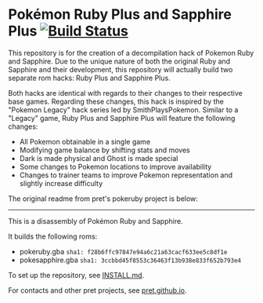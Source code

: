 # Pokémon Ruby Plus and Sapphire Plus [![Build Status][travis-badge]][travis]

This repository is for the creation of a decompilation hack of Pokemon Ruby and Sapphire.
Due to the unique nature of both the original Ruby and Sapphire and their development,
this repository will actually build two separate rom hacks: Ruby Plus and Sapphire Plus.

Both hacks are identical with regards to their changes to their respective base games.
Regarding these changes, this hack is inspired by the "Pokemon Legacy" hack series led by
SmithPlaysPokemon. Similar to a "Legacy" game, Ruby Plus and Sapphire Plus will feature
the following changes:

- All Pokemon obtainable in a single game
- Modifying game balance by shifting stats and moves
- Dark is made physical and Ghost is made special
- Some changes to Pokemon locations to improve availability
- Changes to trainer teams to improve Pokemon representation and slightly increase difficulty

The original readme from pret's pokeruby project is below:

---
This is a disassembly of Pokémon Ruby and Sapphire.

It builds the following roms:

* pokeruby.gba `sha1: f28b6ffc97847e94a6c21a63cacf633ee5c8df1e`
* pokesapphire.gba `sha1: 3ccbbd45f8553c36463f13b938e833f652b793e4`

To set up the repository, see [INSTALL.md](INSTALL.md).

For contacts and other pret projects, see [pret.github.io](https://pret.github.io/).

[travis]: https://travis-ci.org/pret/pokeruby
[travis-badge]: https://travis-ci.org/pret/pokeruby.svg?branch=master
